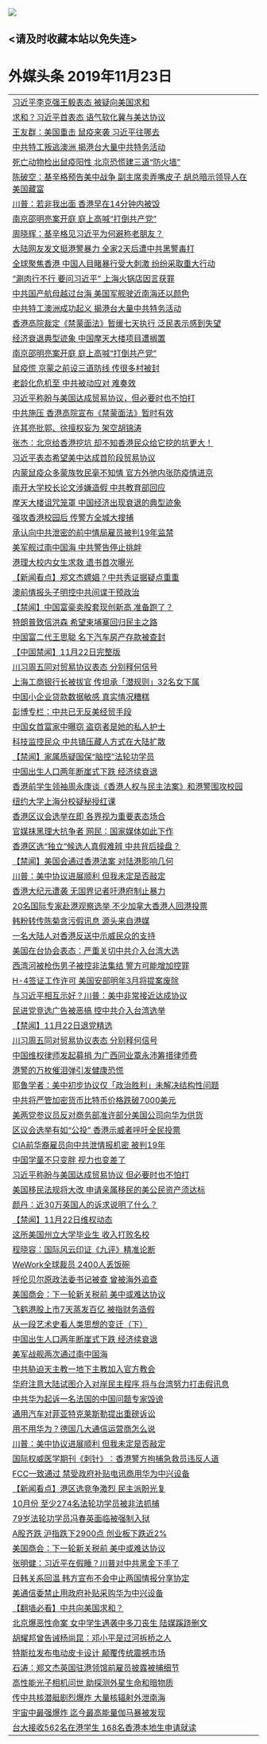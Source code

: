
<tr>
  <td align=center><img src="https://cdn.jsdelivr.net/gh/gyoupiodf/im1/%E5%BE%AE%E4%BF%A1%E8%AF%B4%E6%98%8E4.jpg" /></td>  
</tr>

## <请及时收藏本站以免失连> </a>
# 外媒头条 2019年11月23日</a>

<table>

<tr><td colspan="2" align="left"><a href="https://xball.casa/oo.aspx?name=c1098381&key=eqxowaguscvmxdgc&from=gy">习近平李克强王毅表态 被疑向美国求和</a></td></tr>
<tr><td colspan="2" align="left"><a href="https://xball.casa/oo.aspx?name=c1098457&key=eqxowaguscvmxdgc&from=gy">求和？习近平首表态 语气软化冀与美达协议</a></td></tr>
<tr><td colspan="2" align="left"><a href="https://xball.casa/oo.aspx?name=c1098456&key=eqxowaguscvmxdgc&from=gy">王友群：美国重击 鼠疫来袭 习近平往哪去</a></td></tr>
<tr><td colspan="2" align="left"><a href="https://xball.casa/oo.aspx?name=c1098455&key=eqxowaguscvmxdgc&from=gy">中共特工叛逃澳洲 揭港台大量中共特务活动</a></td></tr>
<tr><td colspan="2" align="left"><a href="https://xball.casa/oo.aspx?name=c1098382&key=eqxowaguscvmxdgc&from=gy">死亡动物检出鼠疫阳性 北京恐慌建三道“防火墙”</a></td></tr>
<tr><td colspan="2" align="left"><a href="https://xball.casa/oo.aspx?name=c1098387&key=eqxowaguscvmxdgc&from=gy">陈破空：基辛格预告美中战争 副主席卖弄嘴皮子 胡总暗示领导人在美国藏富</a></td></tr>
<tr><td colspan="2" align="left"><a href="https://xball.casa/oo.aspx?name=c1098391&key=eqxowaguscvmxdgc&from=gy">川普：若非我出面 香港早在14分钟内被毁</a></td></tr>
<tr><td colspan="2" align="left"><a href="https://xball.casa/oo.aspx?name=c1098384&key=eqxowaguscvmxdgc&from=gy">南京邵明亮案开庭 庭上高喊“打倒共产党”</a></td></tr>
<tr><td colspan="2" align="left"><a href="https://xball.casa/oo.aspx?name=c1098436&key=eqxowaguscvmxdgc&from=gy">周晓辉：基辛格见习近平为何避称老朋友？</a></td></tr>
<tr><td colspan="2" align="left"><a href="https://xball.casa/oo.aspx?name=c1098404&key=eqxowaguscvmxdgc&from=gy">大陆网友发文挺港警暴力 全家2天后遭中共黑警毒打</a></td></tr>
<tr><td colspan="2" align="left"><a href="https://xball.casa/oo.aspx?name=c1098400&key=eqxowaguscvmxdgc&from=gy">全球聚焦香港 中国人目睹暴行受大刺激 纷纷采取重大行动</a></td></tr>
<tr><td colspan="2" align="left"><a href="https://xball.casa/oo.aspx?name=c1098443&key=eqxowaguscvmxdgc&from=gy">“涮肉行不行 要问习近平” 上海火锅店因言获罪</a></td></tr>
<tr><td colspan="2" align="left"><a href="https://xball.casa/oo.aspx?name=c1098452&key=eqxowaguscvmxdgc&from=gy">中共国产航母越过台海 美国军舰驶近南海还以颜色</a></td></tr>
<tr><td colspan="2" align="left"><a href="https://xball.casa/oo.aspx?name=c1098482&key=eqxowaguscvmxdgc&from=gy">中共特工澳洲成功起义 揭港台大量中共特务活动</a></td></tr>
<tr><td colspan="2" align="left"><a href="https://xball.casa/oo.aspx?name=c1098465&key=eqxowaguscvmxdgc&from=gy">香港高院裁定《禁蒙面法》暂缓七天执行 泛民表示感到失望</a></td></tr>
<tr><td colspan="2" align="left"><a href="https://xball.casa/oo.aspx?name=c1098380&key=eqxowaguscvmxdgc&from=gy">经济衰退典型迹象 中国摩天大楼项目遭搁置</a></td></tr>
<tr><td colspan="2" align="left"><a href="https://xball.casa/oo.aspx?name=c1098424&key=eqxowaguscvmxdgc&from=gy">南京邵明亮案开庭 庭上高喊“打倒共产党”</a></td></tr>
<tr><td colspan="2" align="left"><a href="https://xball.casa/oo.aspx?name=c1098410&key=eqxowaguscvmxdgc&from=gy">鼠疫慌 京蒙之前设三道防线 传很多村被封</a></td></tr>
<tr><td colspan="2" align="left"><a href="https://xball.casa/oo.aspx?name=c1098474&key=eqxowaguscvmxdgc&from=gy">老龄化危机至 中共被动应对 难奏效</a></td></tr>
<tr><td colspan="2" align="left"><a href="https://xball.casa/oo.aspx?name=c1098431&key=eqxowaguscvmxdgc&from=gy">习近平称盼与美国达成贸易协议，但必要时也不怕打</a></td></tr>
<tr><td colspan="2" align="left"><a href="https://xball.casa/oo.aspx?name=c1098393&key=eqxowaguscvmxdgc&from=gy">中共施压 香港高院宣布《禁蒙面法》暂时有效</a></td></tr>
<tr><td colspan="2" align="left"><a href="https://xball.casa/oo.aspx?name=c1098407&key=eqxowaguscvmxdgc&from=gy">许其亮批郭、徐擅权妄为 架空胡锦涛</a></td></tr>
<tr><td colspan="2" align="left"><a href="https://xball.casa/oo.aspx?name=c1098437&key=eqxowaguscvmxdgc&from=gy">张杰：北京给香港挖坑 却不知香港民众给它挖的坑更大！</a></td></tr>
<tr><td colspan="2" align="left"><a href="https://xball.casa/oo.aspx?name=c1098450&key=eqxowaguscvmxdgc&from=gy">习近平表态希望美中达成首阶段贸易协议</a></td></tr>
<tr><td colspan="2" align="left"><a href="https://xball.casa/oo.aspx?name=c1098460&key=eqxowaguscvmxdgc&from=gy">内蒙鼠疫众多蒙族牧民毫不知情 官方外弛内张防疫情进京</a></td></tr>
<tr><td colspan="2" align="left"><a href="https://xball.casa/oo.aspx?name=c1098471&key=eqxowaguscvmxdgc&from=gy">南开大学校长论文涉嫌造假 中共教育部回应</a></td></tr>
<tr><td colspan="2" align="left"><a href="https://xball.casa/oo.aspx?name=c1098401&key=eqxowaguscvmxdgc&from=gy">摩天大楼诅咒笼罩 中国经济出现衰退的典型迹象</a></td></tr>
<tr><td colspan="2" align="left"><a href="https://xball.casa/oo.aspx?name=c1098423&key=eqxowaguscvmxdgc&from=gy">强攻香港校园后 传警方全城大搜捕</a></td></tr>
<tr><td colspan="2" align="left"><a href="https://xball.casa/oo.aspx?name=c1098468&key=eqxowaguscvmxdgc&from=gy">承认向中共泄密的前中情局雇员被判19年监禁</a></td></tr>
<tr><td colspan="2" align="left"><a href="https://xball.casa/oo.aspx?name=c1098428&key=eqxowaguscvmxdgc&from=gy">美军舰过南中国海 中共警告停止挑衅</a></td></tr>
<tr><td colspan="2" align="left"><a href="https://xball.casa/oo.aspx?name=c1098419&key=eqxowaguscvmxdgc&from=gy">港理大校内女生求救 遗书首次曝光</a></td></tr>
<tr><td colspan="2" align="left"><a href="https://xball.casa/oo.aspx?name=c1098397&key=eqxowaguscvmxdgc&from=gy">【新闻看点】郑文杰嫖娼？中共秀证据疑点重重</a></td></tr>
<tr><td colspan="2" align="left"><a href="https://xball.casa/oo.aspx?name=c1098469&key=eqxowaguscvmxdgc&from=gy">澳前情报头子明控中共间谍干预政治</a></td></tr>
<tr><td colspan="2" align="left"><a href="https://xball.casa/oo.aspx?name=c1098420&key=eqxowaguscvmxdgc&from=gy">【禁闻】中国富豪卖股套现创新高 准备跑了？</a></td></tr>
<tr><td colspan="2" align="left"><a href="https://xball.casa/oo.aspx?name=c1098427&key=eqxowaguscvmxdgc&from=gy">特朗普致信洪森 希望柬埔寨回归民主之路</a></td></tr>
<tr><td colspan="2" align="left"><a href="https://xball.casa/oo.aspx?name=c1098403&key=eqxowaguscvmxdgc&from=gy">中国富二代王思聪 名下汽车房产存款被查封</a></td></tr>
<tr><td colspan="2" align="left"><a href="https://xball.casa/oo.aspx?name=c1098479&key=eqxowaguscvmxdgc&from=gy">【中国禁闻】11月22日完整版</a></td></tr>
<tr><td colspan="2" align="left"><a href="https://xball.casa/oo.aspx?name=c1098408&key=eqxowaguscvmxdgc&from=gy">川习周五同对贸易协议表态 分别释何信号</a></td></tr>
<tr><td colspan="2" align="left"><a href="https://xball.casa/oo.aspx?name=c1098405&key=eqxowaguscvmxdgc&from=gy">上海工商银行长被拔官 传坦承「潜规则」32名女下属</a></td></tr>
<tr><td colspan="2" align="left"><a href="https://xball.casa/oo.aspx?name=c1098473&key=eqxowaguscvmxdgc&from=gy">中国小企业贷款数据敏感  真实情况糟糕</a></td></tr>
<tr><td colspan="2" align="left"><a href="https://xball.casa/oo.aspx?name=c1098402&key=eqxowaguscvmxdgc&from=gy">彭博专栏：中共已无反美经贸手段</a></td></tr>
<tr><td colspan="2" align="left"><a href="https://xball.casa/oo.aspx?name=c1098412&key=eqxowaguscvmxdgc&from=gy">中国女首富家中曝窃 盗窃者是她的私人护士</a></td></tr>
<tr><td colspan="2" align="left"><a href="https://xball.casa/oo.aspx?name=c1098454&key=eqxowaguscvmxdgc&from=gy">科技监控民众 中共镇压藏人方式在大陆扩散</a></td></tr>
<tr><td colspan="2" align="left"><a href="https://xball.casa/oo.aspx?name=c1098475&key=eqxowaguscvmxdgc&from=gy">【禁闻】家属质疑国保“脑控”法轮功学员</a></td></tr>
<tr><td colspan="2" align="left"><a href="https://xball.casa/oo.aspx?name=c1098394&key=eqxowaguscvmxdgc&from=gy">中国出生人口两年断崖式下跌 经济续衰退</a></td></tr>
<tr><td colspan="2" align="left"><a href="https://xball.casa/oo.aspx?name=c1098445&key=eqxowaguscvmxdgc&from=gy">香港前学生领袖周永康谈《香港人权与民主法案》和港警围攻校园</a></td></tr>
<tr><td colspan="2" align="left"><a href="https://xball.casa/oo.aspx?name=c1098466&key=eqxowaguscvmxdgc&from=gy">纽约大学上海分校疑秘授红课</a></td></tr>
<tr><td colspan="2" align="left"><a href="https://xball.casa/oo.aspx?name=c1098432&key=eqxowaguscvmxdgc&from=gy">香港区议会选举在即 各界视为重要表态场合</a></td></tr>
<tr><td colspan="2" align="left"><a href="https://xball.casa/oo.aspx?name=c1098434&key=eqxowaguscvmxdgc&from=gy">官媒抹黑理大抗争者 网民：国家媒体如此下作</a></td></tr>
<tr><td colspan="2" align="left"><a href="https://xball.casa/oo.aspx?name=c1098442&key=eqxowaguscvmxdgc&from=gy">香港区选“独立”候选人真假难辨 中共背后操盘？</a></td></tr>
<tr><td colspan="2" align="left"><a href="https://xball.casa/oo.aspx?name=c1098459&key=eqxowaguscvmxdgc&from=gy">【禁闻】美国会通过香港法案 对陆港影响几何</a></td></tr>
<tr><td colspan="2" align="left"><a href="https://xball.casa/oo.aspx?name=c1098425&key=eqxowaguscvmxdgc&from=gy">川普：美中协议进展顺利 但我未定是否敲定</a></td></tr>
<tr><td colspan="2" align="left"><a href="https://xball.casa/oo.aspx?name=c1098472&key=eqxowaguscvmxdgc&from=gy">香港大纪元遭袭 无国界记者吁港府制止暴力</a></td></tr>
<tr><td colspan="2" align="left"><a href="https://xball.casa/oo.aspx?name=c1098444&key=eqxowaguscvmxdgc&from=gy">20名国际专家赴港观察选举 不少加拿大香港人回港投票</a></td></tr>
<tr><td colspan="2" align="left"><a href="https://xball.casa/oo.aspx?name=c1098449&key=eqxowaguscvmxdgc&from=gy">韩粉转传陈菊贪污假讯息 源头来自港媒</a></td></tr>
<tr><td colspan="2" align="left"><a href="https://xball.casa/oo.aspx?name=c1098385&key=eqxowaguscvmxdgc&from=gy">一名大陆人对香港反送中示威民众的支持</a></td></tr>
<tr><td colspan="2" align="left"><a href="https://xball.casa/oo.aspx?name=c1098448&key=eqxowaguscvmxdgc&from=gy">美国在台协会表态：严重关切中共介入台湾大选</a></td></tr>
<tr><td colspan="2" align="left"><a href="https://xball.casa/oo.aspx?name=c1098451&key=eqxowaguscvmxdgc&from=gy">西湾河被枪伤男子被控非法集结 警方可能增加控罪</a></td></tr>
<tr><td colspan="2" align="left"><a href="https://xball.casa/oo.aspx?name=c1098447&key=eqxowaguscvmxdgc&from=gy">H-4签证工作许可 美国安部明年3月将提案废除</a></td></tr>
<tr><td colspan="2" align="left"><a href="https://xball.casa/oo.aspx?name=c1098389&key=eqxowaguscvmxdgc&from=gy">与习近平相互示好？川普：美中非常接近达成协议</a></td></tr>
<tr><td colspan="2" align="left"><a href="https://xball.casa/oo.aspx?name=c1098446&key=eqxowaguscvmxdgc&from=gy">民进党竞选广告被恶搞 控中共介入台湾选举</a></td></tr>
<tr><td colspan="2" align="left"><a href="https://xball.casa/oo.aspx?name=c1098458&key=eqxowaguscvmxdgc&from=gy">【禁闻】11月22日退党精选</a></td></tr>
<tr><td colspan="2" align="left"><a href="https://xball.casa/oo.aspx?name=c1098421&key=eqxowaguscvmxdgc&from=gy">川习周五同对贸易协议表态 分别释何信号</a></td></tr>
<tr><td colspan="2" align="left"><a href="https://xball.casa/oo.aspx?name=c1098453&key=eqxowaguscvmxdgc&from=gy">中国维权律师发起募捐 为广西同业覃永沛筹措律师费</a></td></tr>
<tr><td colspan="2" align="left"><a href="https://xball.casa/oo.aspx?name=c1098430&key=eqxowaguscvmxdgc&from=gy">港警的万枚催泪弹引发健康恐慌</a></td></tr>
<tr><td colspan="2" align="left"><a href="https://xball.casa/oo.aspx?name=c1098399&key=eqxowaguscvmxdgc&from=gy">耶鲁学者：美中初步协议仅「政治胜利」未解决结构性问题</a></td></tr>
<tr><td colspan="2" align="left"><a href="https://xball.casa/oo.aspx?name=c1098464&key=eqxowaguscvmxdgc&from=gy">中共将严管加密货币比特币价格跌破7000美元</a></td></tr>
<tr><td colspan="2" align="left"><a href="https://xball.casa/oo.aspx?name=c1098392&key=eqxowaguscvmxdgc&from=gy">美两党参议员反对商务部准许部分美国公司向华为供货</a></td></tr>
<tr><td colspan="2" align="left"><a href="https://xball.casa/oo.aspx?name=c1098429&key=eqxowaguscvmxdgc&from=gy">区议会选举有如“公投” 香港示威者呼吁全民投票</a></td></tr>
<tr><td colspan="2" align="left"><a href="https://xball.casa/oo.aspx?name=c1098480&key=eqxowaguscvmxdgc&from=gy">CIA前华裔雇员向中共泄情报机密 被判19年</a></td></tr>
<tr><td colspan="2" align="left"><a href="https://xball.casa/oo.aspx?name=c1098433&key=eqxowaguscvmxdgc&from=gy">中国学童不只变胖 视力也变差了</a></td></tr>
<tr><td colspan="2" align="left"><a href="https://xball.casa/oo.aspx?name=c1098390&key=eqxowaguscvmxdgc&from=gy">习近平称盼与美国达成贸易协议 但必要时也不怕打</a></td></tr>
<tr><td colspan="2" align="left"><a href="https://xball.casa/oo.aspx?name=c1098411&key=eqxowaguscvmxdgc&from=gy">美国移民法规将大改 申请亲属移民的美公民资产须达标</a></td></tr>
<tr><td colspan="2" align="left"><a href="https://xball.casa/oo.aspx?name=c1098435&key=eqxowaguscvmxdgc&from=gy">颜丹：近30万英国人的诉求说明了什么？</a></td></tr>
<tr><td colspan="2" align="left"><a href="https://xball.casa/oo.aspx?name=c1098476&key=eqxowaguscvmxdgc&from=gy">【禁闻】11月22日维权动态</a></td></tr>
<tr><td colspan="2" align="left"><a href="https://xball.casa/oo.aspx?name=c1098441&key=eqxowaguscvmxdgc&from=gy">这所美国州立大学毕业生 收入打败名校</a></td></tr>
<tr><td colspan="2" align="left"><a href="https://xball.casa/oo.aspx?name=c1098414&key=eqxowaguscvmxdgc&from=gy">程晓容：国际风云印证《九评》精准论断</a></td></tr>
<tr><td colspan="2" align="left"><a href="https://xball.casa/oo.aspx?name=c1098426&key=eqxowaguscvmxdgc&from=gy">WeWork全球裁员 2400人丢饭碗</a></td></tr>
<tr><td colspan="2" align="left"><a href="https://xball.casa/oo.aspx?name=c1098418&key=eqxowaguscvmxdgc&from=gy">呼伦贝尔原政法委书记被查 曾被海外追查</a></td></tr>
<tr><td colspan="2" align="left"><a href="https://xball.casa/oo.aspx?name=c1098413&key=eqxowaguscvmxdgc&from=gy">美国商会：下一轮新关税前 美中或难达协议</a></td></tr>
<tr><td colspan="2" align="left"><a href="https://xball.casa/oo.aspx?name=c1098417&key=eqxowaguscvmxdgc&from=gy">飞鹤港股上市7天蒸发百亿 被指财务造假</a></td></tr>
<tr><td colspan="2" align="left"><a href="https://xball.casa/oo.aspx?name=c1098386&key=eqxowaguscvmxdgc&from=gy">从一段艺术史看人类思想的变迁（下）</a></td></tr>
<tr><td colspan="2" align="left"><a href="https://xball.casa/oo.aspx?name=c1098383&key=eqxowaguscvmxdgc&from=gy">中国出生人口两年断崖式下跌 经济续衰退</a></td></tr>
<tr><td colspan="2" align="left"><a href="https://xball.casa/oo.aspx?name=c1098439&key=eqxowaguscvmxdgc&from=gy">美军战舰两次通过南中国海</a></td></tr>
<tr><td colspan="2" align="left"><a href="https://xball.casa/oo.aspx?name=c1098395&key=eqxowaguscvmxdgc&from=gy">中共胁迫天主教一地下主教加入官方教会</a></td></tr>
<tr><td colspan="2" align="left"><a href="https://xball.casa/oo.aspx?name=c1098462&key=eqxowaguscvmxdgc&from=gy">华府注意大陆试图介入对岸民主程序 将与台湾努力打击假讯息</a></td></tr>
<tr><td colspan="2" align="left"><a href="https://xball.casa/oo.aspx?name=c1098463&key=eqxowaguscvmxdgc&from=gy">中共华为起诉一名法国的中国问题专家毁谤</a></td></tr>
<tr><td colspan="2" align="left"><a href="https://xball.casa/oo.aspx?name=c1098467&key=eqxowaguscvmxdgc&from=gy">通用汽车对菲亚特克莱斯勒提出重磅诉讼</a></td></tr>
<tr><td colspan="2" align="left"><a href="https://xball.casa/oo.aspx?name=c1098438&key=eqxowaguscvmxdgc&from=gy">用不用华为？德国几大通信运营商怎么说</a></td></tr>
<tr><td colspan="2" align="left"><a href="https://xball.casa/oo.aspx?name=c1098416&key=eqxowaguscvmxdgc&from=gy">川普：美中协议进展顺利 但我未定是否敲定</a></td></tr>
<tr><td colspan="2" align="left"><a href="https://xball.casa/oo.aspx?name=c1098461&key=eqxowaguscvmxdgc&from=gy">国际权威医学期刊《刺针》︰香港警方拘捕急救员违反人道</a></td></tr>
<tr><td colspan="2" align="left"><a href="https://xball.casa/oo.aspx?name=c1098422&key=eqxowaguscvmxdgc&from=gy">FCC一致通过 禁受政府补贴电讯商用华为中兴设备</a></td></tr>
<tr><td colspan="2" align="left"><a href="https://xball.casa/oo.aspx?name=c1098396&key=eqxowaguscvmxdgc&from=gy">【新闻看点】港区选竞争激烈 民主派盼光复</a></td></tr>
<tr><td colspan="2" align="left"><a href="https://xball.casa/oo.aspx?name=c1098362&key=eqxowaguscvmxdgc&from=gy">10月份 至少274名法轮功学员被非法抓捕</a></td></tr>
<tr><td colspan="2" align="left"><a href="https://xball.casa/oo.aspx?name=c1098481&key=eqxowaguscvmxdgc&from=gy">79岁法轮功学员冯春英面临被强制入狱</a></td></tr>
<tr><td colspan="2" align="left"><a href="https://xball.casa/oo.aspx?name=c1098440&key=eqxowaguscvmxdgc&from=gy">A股齐跌 沪指跌下2900点 创业板下跌近2%</a></td></tr>
<tr><td colspan="2" align="left"><a href="https://xball.casa/oo.aspx?name=c1098409&key=eqxowaguscvmxdgc&from=gy">美国商会：下一轮新关税前 美中或难达协议</a></td></tr>
<tr><td colspan="2" align="left"><a href="https://xball.casa/oo.aspx?name=c1098486&key=eqxowaguscvmxdgc&from=gy">张明健：习近平在假睡？川普对中共黑金下手了</a></td></tr>
<tr><td colspan="2" align="left"><a href="https://xball.casa/oo.aspx?name=c1098398&key=eqxowaguscvmxdgc&from=gy">日韩关系回温 韩方宣布不会中止两国情报分享协定</a></td></tr>
<tr><td colspan="2" align="left"><a href="https://xball.casa/oo.aspx?name=c1098415&key=eqxowaguscvmxdgc&from=gy">美通信委禁止用政府补贴采购华为中兴设备</a></td></tr>
<tr><td colspan="2" align="left"><a href="https://xball.casa/oo.aspx?name=c1098485&key=eqxowaguscvmxdgc&from=gy">【翻墙必看】中共向美国求和？</a></td></tr>
<tr><td colspan="2" align="left"><a href="https://xball.casa/oo.aspx?name=c1098503&key=eqxowaguscvmxdgc&from=gy">北京爆恶性命案 女中学生遇袭中多刀丧生 陆媒蹊跷删文</a></td></tr>
<tr><td colspan="2" align="left"><a href="https://xball.casa/oo.aspx?name=c1098502&key=eqxowaguscvmxdgc&from=gy">胡耀邦曾告诫杨尚昆：邓小平是过河拆桥之人</a></td></tr>
<tr><td colspan="2" align="left"><a href="https://xball.casa/oo.aspx?name=c1098505&key=eqxowaguscvmxdgc&from=gy">特斯拉发布电动皮卡设计 颠覆传统震撼市场</a></td></tr>
<tr><td colspan="2" align="left"><a href="https://xball.casa/oo.aspx?name=c1098499&key=eqxowaguscvmxdgc&from=gy">石涛：郑文杰英国驻港领馆前雇员披露被捕细节</a></td></tr>
<tr><td colspan="2" align="left"><a href="https://xball.casa/oo.aspx?name=c1098507&key=eqxowaguscvmxdgc&from=gy">高性能光子相机问世 助探测外星生命和暗物质</a></td></tr>
<tr><td colspan="2" align="left"><a href="https://xball.casa/oo.aspx?name=c1098487&key=eqxowaguscvmxdgc&from=gy">传中共核潜艇剧烈爆炸 大量核辐射外泄南海</a></td></tr>
<tr><td colspan="2" align="left"><a href="https://xball.casa/oo.aspx?name=c1098504&key=eqxowaguscvmxdgc&from=gy">宇宙中最强爆炸 迄今最高能量伽马暴被发现</a></td></tr>
<tr><td colspan="2" align="left"><a href="https://xball.casa/oo.aspx?name=c1098506&key=eqxowaguscvmxdgc&from=gy">台大接收562名在港学生 168名香港本地生申请就读</a></td></tr>

</table>
